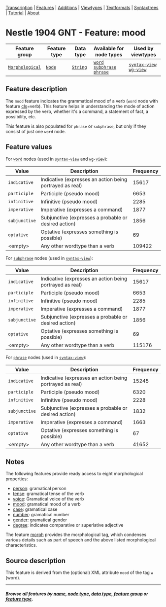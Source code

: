 <a name="start"></a>
<div class="hidden-content">
<a href="../transcription.md">Transcription</a> | <a href="README.md#start">Features</a>  | <a href="../additions/README.md#start">Additions</a> | <a href="../viewtypes.md#start">Viewtypes</a>  | <a href="../textformats.md#start">Textformats</a> |  <a href="../syntaxtrees.md#start">Syntaxtrees</a> | <a href="../tutorial/README.md#start">Tutorial</a>  | <a href="../about.md#start">About</a>
</div>

# Nestle 1904 GNT - Feature: mood

Feature group | Feature type | Data type | Available for node types | Used by viewtypes
---  | --- | --- | --- | ---
[`Morphological`](featuresbygroup.md#morphological-features) | [`Node`](featuresbyfeaturetype.md#node-features) | [`String`](featuresbydatatype.md#string-datatype) |  [`word`](featuresbynodetype.md#word-nodes) [`subphrase`](featuresbynodetype.md#subphrase-nodes) [`phrase`](featuresbynodetype.md#phrase-nodes) | [`syntax-view`](../syntax-view.md#start) [`wg-view`](../wg-view.md#start)

## Feature description

The `mood` feature indicates the grammatical mood of a verb (`word` node with feature [cls](cls.md#start)=verb). This feature helps in understanding the mode of action expressed by the verb, whether it's a command, a statement of fact, a possibility, etc.

This feature is also populated for `phrase` or `subphrase`, but only if they consist of just one `word` node.

## Feature values 

For [`word`](featuresbynodetype.md#word-nodes) nodes (used in [`syntax-view`](../syntax-view.md#start) and  [`wg-view`](../wg-view.md#start)):

Value | Description | Frequency
--- | --- | ---
`indicative` | Indicative (expresses an action being portrayed as real) | 15617
`participle` | Participle (pseudo mood) | 6653
`infinitive` | Infinitive (pseudo mood) | 2285
`imperative` | Imperative (expresses a command) | 1877
`subjunctive` | Subjunctive (expresses a probable or desired action) | 1856
`optative` | Optative (expresses something is possible) | 69
&lt;empty&gt; | Any other wordtype than a verb | 109422

For [`subphrase`](featuresbynodetype.md#subphrase-nodes) nodes (used in [`syntax-view`](../syntax-view.md#start)):

Value | Description | Frequency
--- | --- | ---
`indicative` | Indicative (expresses an action being portrayed as real) | 15617
`participle` | Participle (pseudo mood) | 6653
`infinitive` | Infinitive (pseudo mood) | 2285
`imperative` | Imperative (expresses a command) | 1877
`subjunctive` | Subjunctive (expresses a probable or desired action) | 1856
`optative` | Optative (expresses something is possible) | 69
&lt;empty&gt; | Any other wordtype than a verb | 115176

For [`phrase`](featuresbynodetype.md#phrase-nodes) nodes (used in [`syntax-view`](../syntax-view.md#start)):

Value | Description | Frequency
--- | --- | ---
`indicative` | Indicative (expresses an action being portrayed as real) | 15245
`participle` | Participle (pseudo mood) | 6320
`infinitive` | Infinitive (pseudo mood) | 2228
`subjunctive` | Subjunctive (expresses a probable or desired action) | 1832
`imperative` | Imperative (expresses a command) | 1663
`optative` | Optative (expresses something is possible) | 67
&lt;empty&gt; | Any other wordtype than a verb | 41652

## Notes

The following features provide ready access to eight morphological properties:

 - [person](person.md#start): gramatical person
 - [tense](tense.md#start): gramatical tense of the verb
 - [voice](voice.md#start): Gramatical voice of the verb
 - [mood](mood.md#start): gramatical mood of a verb
 - [case](case.md#start): gramatical case
 - [number](number.md#start): gramatical number
 - [gender](gender.md#start): gramatical gender
 - [degree](degree.md#start): indicates comparative or superlative adjective

The feature [morph](morph.md#start) provides the morphological tag, which condenses various details such as part of speech and the above listed morphological characteristics. 

## Source description

This feature is derived from the (optional) XML attribute `mood` of the tag `w` (word).

---
#### *Browse all features by [name](featuresbyname.md#start), [node type](featuresbynodetype.md#start), [data type](featuresbydatatype.md#start), [feature group](featuresbygroup.md#start) or [feature type](featuresbyfeaturetype.md#start).*

